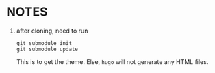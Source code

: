 # NOTES

1. after cloning, need to run
    ```
    git submodule init
    git submodule update
    ```
    This is to get the theme.  Else, `hugo` will not generate any HTML files.
